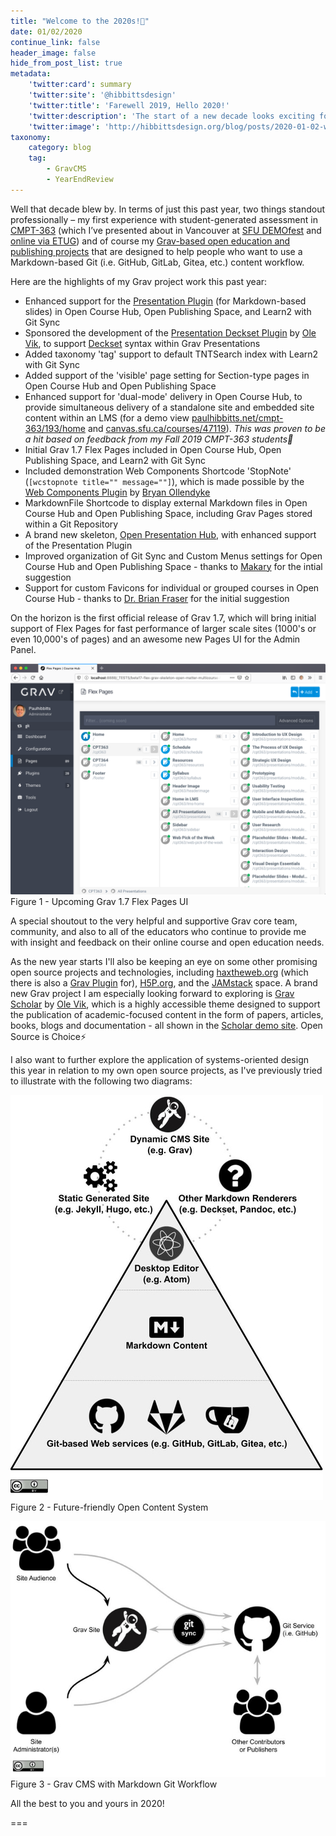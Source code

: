 ```yaml
---
title: "Welcome to the 2020s!🙌"
date: 01/02/2020
continue_link: false
header_image: false
hide_from_post_list: true
metadata:
    'twitter:card': summary
    'twitter:site': '@hibbittsdesign'
    'twitter:title': 'Farewell 2019, Hello 2020!'
    'twitter:description': 'The start of a new decade looks exciting for both Grav and my Grav-based open education projects'
    'twitter:image': 'http://hibbittsdesign.org/blog/posts/2020-01-02-welcome-to-the-2020s/future-friendly-open-content-system.jpg'
taxonomy:
    category: blog
    tag:
        - GravCMS
        - YearEndReview
---
```


Well that decade blew by. In terms of just this past year, two things  standout professionally – my first experience with student-generated assessment in [CMPT-363](https://paulhibbitts.net/cmpt-363/193/home) (which I’ve presented about in Vancouver at [SFU DEMOfest](https://www.sfu.ca/cee/news/demofest-presenter-slides.html) and [online via ETUG](https://etug.ca/2019/11/13/student-generated-assessment-questions-the-journey-so-far/)) and of course my [Grav-based open education and publishing projects](https://github.com/hibbitts-design) that are designed to help people who want to use a Markdown-based Git (i.e. GitHub, GitLab, Gitea, etc.) content workflow.

Here are the highlights of my Grav project work this past year:

* Enhanced support for the [Presentation Plugin](https://github.com/OleVik/grav-plugin-presentation) (for Markdown-based slides) in Open Course Hub, Open Publishing Space, and Learn2 with Git Sync
* Sponsored the development of the [Presentation Deckset Plugin](https://github.com/OleVik/grav-plugin-presentation-deckset) by [Ole Vik](https://github.com/OleVik), to support [Deckset](https://www.deckset.com/) syntax within Grav Presentations
* Added taxonomy 'tag' support to default TNTSearch index with Learn2 with Git Sync
* Added support of the 'visible' page setting for Section-type pages in Open Course Hub and Open Publishing Space
* Enhanced support for 'dual-mode' delivery in Open Course Hub, to provide simultaneous delivery of a standalone site and embedded site content within an LMS (for a demo view [paulhibbitts.net/cmpt-363/193/home](https://paulhibbitts.net/cmpt-363/193/home) and [canvas.sfu.ca/courses/47119](https://canvas.sfu.ca/courses/47119)). _This was proven to be a hit based on feedback from my Fall 2019 CMPT-363 students🚀_
* Initial Grav 1.7 Flex Pages included in Open Course Hub, Open Publishing Space, and Learn2 with Git Sync
* Included demonstration Web Components Shortcode 'StopNote' (`[wcstopnote title="" message=""]`), which is made possible by the [Web Components Plugin](https://github.com/elmsln/grav-plugin-webcomponents) by [Bryan Ollendyke](https://github.com/btopro)
* MarkdownFile Shortcode to display external Markdown files in Open Course Hub and Open Publishing Space, including Grav Pages stored within a Git Repository
* A brand new skeleton, [Open Presentation Hub](https://github.com/hibbitts-design/grav-skeleton-open-matter-presentation-hub), with enhanced support of the Presentation Plugin
* Improved organization of Git Sync and Custom Menus settings for Open Course Hub and Open Publishing Space - thanks to [Makary](https://github.com/MakaryGo) for the intial suggestion
* Support for custom Favicons for individual or grouped courses in Open Course Hub - thanks to [Dr. Brian Fraser](https://github.com/drbfraser) for the initial suggestion

On the horizon is the first official release of Grav 1.7, which will bring initial support of Flex Pages for fast performance of larger scale sites (1000's or even 10,000's of pages) and an awesome new Pages UI for the Admin Panel.

![Upcoming Grav 1.7 Flex Pages UI](screenshot.png)  
Figure 1 - Upcoming Grav 1.7 Flex Pages UI

A special shoutout to the very helpful and supportive Grav core team, community, and also to all of the educators who continue to provide me with insight and feedback on their online course and open education needs.

As the new year starts I'll also be keeping an eye on some other promising open source projects and technologies, including [haxtheweb.org](https://haxtheweb.org/) (which there is also a [Grav Plugin](https://github.com/elmsln/grav-plugin-hax) for), [H5P.org](https://h5p.org/), and the [JAMstack](https://jamstack.org/) space. A brand new Grav project I am especially looking forward to exploring is [Grav Scholar](https://github.com/OleVik/grav-skeleton-scholar) by [Ole Vik](https://github.com/OleVik), which is a highly accessible theme designed to support the publication of academic-focused content in the form of papers, articles, books, blogs and documentation - all shown in the [Scholar demo site](https://olevik.me/staging/grav-skeleton-scholar/). Open Source is Choice⚡️

I also want to further explore the application of systems-oriented design this year in relation to my own open source projects, as I've previously tried to illustrate with the following two diagrams:

![Future-friendly Open Content System](future-friendly-open-content-system.jpg)  
Figure 2 - Future-friendly Open Content System

![Grav CMS with Markdown Git Workflow](grav-cms-with-markdown-git-workflow.jpg)  
Figure 3 - Grav CMS with Markdown Git Workflow

All the best to you and yours in 2020!

===
